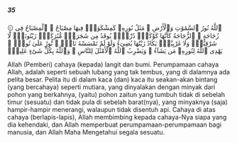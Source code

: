 ##### 35

<span class="ayah">۞ ٱللَّهُ نُورُ ٱلسَّمَٰوَٰتِ وَٱلْأَرْضِ ۚ مَثَلُ نُورِهِۦ كَمِشْكَوٰةٍۢ فِيهَا مِصْبَاحٌ ۖ ٱلْمِصْبَاحُ فِى زُجَاجَةٍ ۖ ٱلزُّجَاجَةُ كَأَنَّهَا كَوْكَبٌۭ دُرِّىٌّۭ يُوقَدُ مِن شَجَرَةٍۢ مُّبَٰرَكَةٍۢ زَيْتُونَةٍۢ لَّا شَرْقِيَّةٍۢ وَلَا غَرْبِيَّةٍۢ يَكَادُ زَيْتُهَا يُضِىٓءُ وَلَوْ لَمْ تَمْسَسْهُ نَارٌۭ ۚ نُّورٌ عَلَىٰ نُورٍۢ ۗ يَهْدِى ٱللَّهُ لِنُورِهِۦ مَن يَشَآءُ ۚ وَيَضْرِبُ ٱللَّهُ ٱلْأَمْثَٰلَ لِلنَّاسِ ۗ وَٱللَّهُ بِكُلِّ شَىْءٍ عَلِيمٌۭ</span>

<span class="ayah_translation">Allah (Pemberi) cahaya (kepada) langit dan bumi. Perumpamaan cahaya Allah, adalah seperti sebuah lubang yang tak tembus, yang di dalamnya ada pelita besar. Pelita itu di dalam kaca (dan) kaca itu seakan-akan bintang (yang bercahaya) seperti mutiara, yang dinyalakan dengan minyak dari pohon yang berkahnya, (yaitu) pohon zaitun yang tumbuh tidak di sebelah timur (sesuatu) dan tidak pula di sebelah barat(nya), yang minyaknya (saja) hampir-hampir menerangi, walaupun tidak disentuh api. Cahaya di atas cahaya (berlapis-lapis), Allah membimbing kepada cahaya-Nya siapa yang dia kehendaki, dan Allah memperbuat perumpamaan-perumpamaan bagi manusia, dan Allah Maha Mengetahui segala sesuatu.</span>
